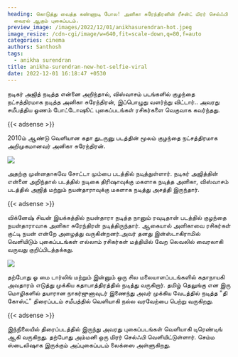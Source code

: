 ```yaml
---
heading: கொடுத்து வைத்த கண்ணாடி போல! அனிகா சுரேந்திரனின் ரீசன்ட் மிரர் செல்ஃபி
  வைரல் ஆகும் புகைப்படம்.
preview_image: /images/2022/12/01/anikhasurendran-hot.jpeg
image_resize: /cdn-cgi/image/w=640,fit=scale-down,q=80,f=auto
categories: cinema
authors: Santhosh
tags:
  - anikha surendran
title: anikha-surendran-new-hot-selfie-viral
date: 2022-12-01 16:18:47 +0530
---
```

நடிகர் அஜித் நடித்த என்னை அறிந்தால், விஸ்வாசம் படங்களில் குழந்தை நட்சத்திரமாக நடித்த அனிகா சுரேந்திரன், இப்பொழுது வளர்ந்து விட்டார்.. அவரது சமீபத்திய  ஓணம் போட்டோஷூட் புகைப்படங்கள் ரசிகர்களை வெகுவாக கவர்ந்தது.

{{< adsense >}}


2010ம் ஆண்டு வெளியான கதா துடருனு படத்தின் மூலம் குழந்தை நட்சத்திரமாக அறிமுகமானவர் அனிகா சுரேந்திரன். 

![](/images/2022/12/01/anikha-surendran-new-hot-selfie-viral.jpeg)

அதற்கு முன்னதாகவே சோட்டா மும்பை படத்தில் நடித்துள்ளார். நடிகர் அஜித்தின் என்னை அறிந்தால் படத்தில் நடிகை திரிஷாவுக்கு மகளாக நடித்த அனிகா, விஸ்வாசம் படத்தில் அஜித் மற்றும் நயன்தாராவுக்கு மகளாக நடித்து அசத்தி இருந்தார்.

{{< adsense >}}


விக்னேஷ் சிவன் இயக்கத்தில் நயன்தாரா நடித்த நானும் ரவுடிதான் படத்தில் குழந்தை  நயன்தாராவாக அனிகா சுரேந்திரன் நடித்திருந்தார். ஆகையால் அனிகாவை ரசிகர்கள் குட்டி நயன் என்றே அழைத்து வருகின்றனர்.அவர் தனது இன்ஸ்டாகிராமில் வெளியிடும் புகைப்படங்கள் எல்லாம் ரசிகர்கள் மத்தியில் வேற லெவலில் வைரலாகி வருவது குறிப்பிடத்தக்கது.


![](/images/2022/12/01/anikha-surendran-new-hot-selfie-viral22.jpeg)

தற்போது ஓ மை டார்லிங் மற்றும் இன்னும் ஒரு சில மலையாளப்படங்களில் கதாநாயகி அவதாரம் எடுத்து முக்கிய கதாபாத்திரத்தில் நடித்து வருகிறார். தமிழ் தெலுங்கு என இரு மொழிகளில் தயாரான நாகர்ஜுனாவுடர் இணைந்து  அவர் முக்கிய வேடத்தில் நடித்த "தி கோஸ்ட்" திரைப்படம் சமீபத்தில் வெளியாகி நல்ல வரவேற்பை பெற்று வருகிறது. 

{{< adsense >}}


இந்நிலையில் திரைப்படத்தில் இருந்து அவரது புகைப்படங்கள் வெளியாகி டிரெண்டிங் ஆகி வருகிறது. தற்போது அம்மனி ஒரு மிரர் செல்ஃபி வெளியிட்டுள்ளார். செம்ம ஸ்டைலிஷாக இருக்கும் அப்புகைப்படம் லைக்ஸை அள்ளுகிறது.